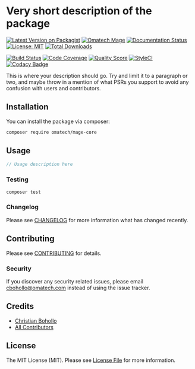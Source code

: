 # Very short description of the package

[![Latest Version on Packagist](https://img.shields.io/packagist/v/omatech/mage-core.svg)](https://packagist.org/packages/omatech/mage-core)
[![Omatech Mage](https://img.shields.io/badge/omatech-mage-blue)](https://github.com/omatech/mage-core)
[![Documentation Status](https://readthedocs.org/projects/mage-core/badge/?version=latest)](https://mage-core.readthedocs.io/en/latest/?badge=latest)
[![License: MIT](https://img.shields.io/badge/License-MIT-yellow.svg)](https://opensource.org/licenses/MIT)
[![Total Downloads](https://img.shields.io/packagist/dt/omatech/mage-core.svg)](https://packagist.org/packages/omatech/mage-core)

[![Build Status](https://img.shields.io/travis/omatech/mage-core/master.svg)](https://travis-ci.org/omatech/mage-core)
[![Code Coverage](https://scrutinizer-ci.com/g/omatech/mage-core/badges/coverage.png?b=master)](https://scrutinizer-ci.com/g/omatech/mage-core/?branch=master)
[![Quality Score](https://img.shields.io/scrutinizer/g/omatech/mage-core.svg)](https://scrutinizer-ci.com/g/omatech/mage-core)
[![StyleCI](https://github.styleci.io/repos/213258052/shield?branch=master&style=flat)](https://github.styleci.io/repos/213258052)
[![Codacy Badge](https://api.codacy.com/project/badge/Grade/557b93e5d9d54109a0eadd4957ec77b7)](https://www.codacy.com/manual/christian-omatech/mage-core?utm_source=github.com&amp;utm_medium=referral&amp;utm_content=omatech/mage-core&amp;utm_campaign=Badge_Grade)

This is where your description should go. Try and limit it to a paragraph or two, and maybe throw in a mention of what PSRs you support to avoid any confusion with users and contributors.

## Installation

You can install the package via composer:

```bash
composer require omatech/mage-core
```

## Usage

``` php
// Usage description here
```

### Testing

``` bash
composer test
```

### Changelog

Please see [CHANGELOG](CHANGELOG.md) for more information what has changed recently.

## Contributing

Please see [CONTRIBUTING](CONTRIBUTING.md) for details.

### Security

If you discover any security related issues, please email cbohollo@omatech.com instead of using the issue tracker.

## Credits

- [Christian Bohollo](https://github.com/omatech)
- [All Contributors](../../contributors)

## License

The MIT License (MIT). Please see [License File](LICENSE.md) for more information.
